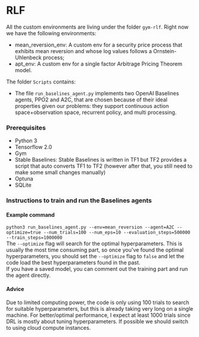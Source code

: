 # RLF

All the custom environments are living under the folder `gym-rlf`. Right now we have the following environments:
- mean_reversion_env: A custom env for a security price process that exhibits mean reversion and whose log values follows a Ornstein-Uhlenbeck process;
- apt_env: A custom env for a single factor Arbitrage Pricing Theorem model.

The folder `Scripts` contains:
- The file `run_baselines_agent.py` implements two OpenAI Baselines agents, PPO2 and A2C, that are chosen because of their ideal properties given our problems: they support continuous action space+observation space, recurrent policy, and multi processing.

### Prerequisites
- Python 3
- Tensorflow 2.0
- Gym
- Stable Baselines: Stable Baselines is written in TF1 but TF2 provides a script that auto converts TF1 to TF2 (however after that, you still need to make some small changes manually)
- Optuna
- SQLite

### Instructions to train and run the Baselines agents
#### Example command
```python3 run_baselines_agent.py --env=mean_reversion --agent=A2C --optimize=true --num_trials=100 --num_eps=10 --evaluation_steps=500000 --train_steps=1000000```\
The `--optimize` flag will search for the optimal hyperparameters. This is usually the most time consuming part, so once you've found the optimal hyperparameters, you should set the `--optimize` flag to `false` and let the code load the best hyperparameters found in the past.\
If you have a saved model, you can comment out the training part and run the agent directly.

#### Advice
Due to limited computing power, the code is only using 100 trials to search for suitable hyperparameters, but this is already taking very long on a single machine. For better/optimal performance, I expect at least 1000 trials since DRL is mostly about tuning hyperparameters. If possible we should switch to using cloud compute instances.
